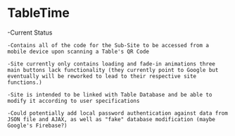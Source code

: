 # TableTime

-Current Status


    -Contains all of the code for the Sub-Site to be accessed from a mobile device upon scanning a Table's QR Code
    
    -Site currently only contains loading and fade-in animations three main buttons lack functionality (they currently point to Google but eventually will be reworked to lead to their respective site functions.)
    
    -Site is intended to be linked with Table Database and be able to modify it according to user specifications
    
    -Could potentially add local password authentication against data from JSON file and AJAX, as well as "fake" database modification (maybe Google's Firebase?)

